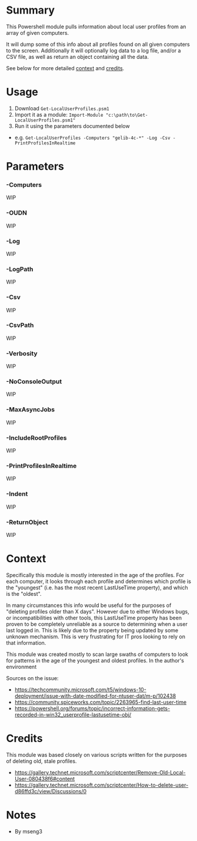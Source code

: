 # Summary

This Powershell module pulls information about local user profiles from an array of given computers.  

It will dump some of this info about all profiles found on all given computers to the screen. Additionally it will optionally log data to a log file, and/or a CSV file, as well as return an object containing all the data.  

See below for more detailed [context](#context) and [credits](#credits).  

# Usage

1. Download `Get-LocalUserProfiles.psm1`
2. Import it as a module: `Import-Module "c:\path\to\Get-LocalUserProfiles.psm1"`
3. Run it using the parameters documented below
- e.g. `Get-LocalUserProfiles -Computers "gelib-4c-*" -Log -Csv -PrintProfilesInRealtime`

# Parameters

### -Computers
WIP

### -OUDN
WIP

### -Log
WIP

### -LogPath
WIP

### -Csv
WIP

### -CsvPath
WIP

### -Verbosity
WIP

### -NoConsoleOutput
WIP

### -MaxAsyncJobs
WIP

### -IncludeRootProfiles
WIP

### -PrintProfilesInRealtime
WIP

### -Indent
WIP

### -ReturnObject
WIP

# Context

Specifically this module is mostly interested in the age of the profiles. For each computer, it looks through each profile and determines which profile is the "youngest" (i.e. has the most recent LastUseTime property), and which is the "oldest".  

In many circumstances this info would be useful for the purposes of "deleting profiles older than X days". However due to either Windows bugs, or incompatibilities with other tools, this LastUseTime property has been proven to be completely unreliable as a source to determining when a user last logged in. This is likely due to the property being updated by some unknown mechanism. This is very frustrating for IT pros looking to rely on that information.  

This module was created mostly to scan large swaths of computers to look for patterns in the age of the youngest and oldest profiles. In the author's environment

Sources on the issue:
- https://techcommunity.microsoft.com/t5/windows-10-deployment/issue-with-date-modified-for-ntuser-dat/m-p/102438
- https://community.spiceworks.com/topic/2263965-find-last-user-time
- https://powershell.org/forums/topic/incorrect-information-gets-recorded-in-win32_userprofile-lastusetime-obj/

# Credits

This module was based closely on various scripts written for the purposes of deleting old, stale profiles.
- https://gallery.technet.microsoft.com/scriptcenter/Remove-Old-Local-User-080438f6#content
- https://gallery.technet.microsoft.com/scriptcenter/How-to-delete-user-d86ffd3c/view/Discussions/0

# Notes
- By mseng3